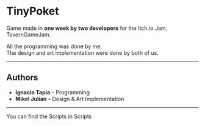 # TinyPoket

Game made in **one week by two developers** for the Itch.io Jam, TavernGameJam.  

All the programming was done by me.  
The design and art implementation were done by both of us.  

---  

## Authors  
- **Ignacio Tapia** – Programming  
- **Mikel Julian** – Design & Art Implementation

---

You can find the Scripts in Scripts

